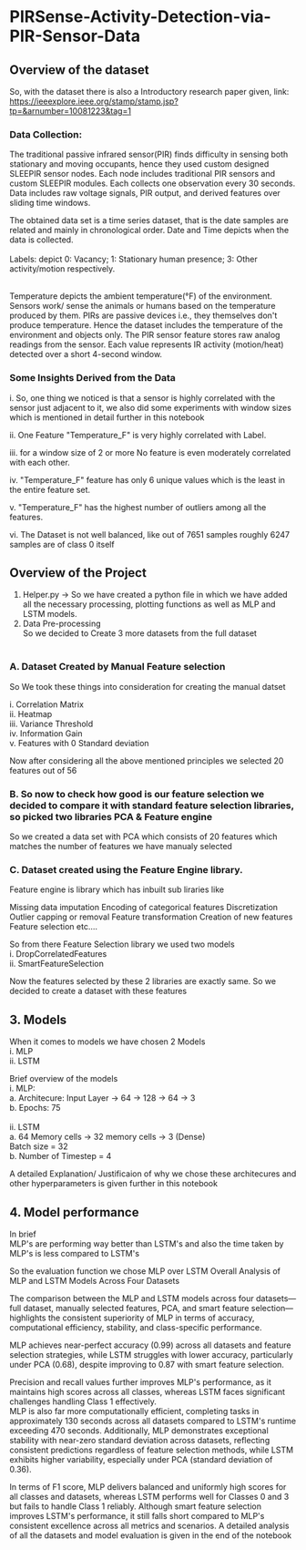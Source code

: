 # PIRSense-Activity-Detection-via-PIR-Sensor-Data

## Overview of the dataset
So, with the dataset there is also a Introductory research paper given, link: https://ieeexplore.ieee.org/stamp/stamp.jsp?tp=&arnumber=10081223&tag=1

### Data Collection:
The traditional passive infrared sensor(PIR) finds difficulty in sensing both stationary and moving occupants, hence they used custom designed SLEEPIR sensor nodes. Each node includes traditional PIR sensors and custom SLEEPIR modules. Each collects one observation every 30 seconds. Data includes raw voltage signals, PIR output, and derived features over sliding time windows.  


The obtained data set is a time series dataset, that is the date samples are related and mainly in chronological order. Date and Time depicts when the data is collected. <br> <br>
Labels: depict 0: Vacancy; 1: Stationary human presence; 3: Other activity/motion respectively.<br> <br> 

Temperature depicts the ambient temperature(°F) of the environment. Sensors work/ sense the animals or humans based on the temperature produced by them. PIRs are passive devices i.e., they themselves don't produce temperature. Hence the dataset includes the temperature of the environment and objects only. The PIR sensor feature stores raw analog readings from the sensor. Each value represents IR activity (motion/heat) detected over a short 4-second window.


### Some Insights Derived from the Data
i. So, one thing we noticed is that a sensor is highly correlated with the sensor just adjacent to it, we also did some experiments with window sizes which is mentioned in detail further in this notebook <br>

ii. One Feature "Temperature_F" is very highly correlated with Label. <br>

iii. for a window size of 2 or more No feature is even moderately correlated with each other. <br>

iv. "Temperature_F" feature has only 6 unique values which is the least in the entire feature set. <br>

v. "Temperature_F" has the highest number of outliers among all the features. <br>

vi. The Dataset is not well balanced, like out of 7651 samples roughly 6247 samples are of class 0 itself

## Overview of the Project
1. Helper.py -> So we have created a python file in which we have added all the necessary processing, plotting functions as well as MLP and LSTM models.
2. Data Pre-processing <br>
So we decided to Create 3 more datasets from the full dataset <br> <br>

### A. Dataset Created by Manual Feature selection <br>
So We took these things into consideration for creating the manual datset <br>

i. Correlation Matrix <br>
ii. Heatmap <br>
iii. Variance Threshold <br>
iv. Information Gain <br>
v. Features with 0 Standard deviation <br>

Now after considering all the above mentioned principles we selected 20 features out of 56
### B. So now to check how good is our feature selection we decided to compare it with standard feature selection libraries, so picked two libraries PCA & Feature engine

So we created a data set with PCA which consists of 20 features which matches the number of features we have manualy selected

### C. Dataset created using the Feature Engine library. <br>
Feature engine is library which has inbuilt sub liraries like 

Missing data imputation
Encoding of categorical features
Discretization
Outlier capping or removal
Feature transformation
Creation of new features
Feature selection etc....

So from there Feature Selection library we used two models <br>
i. DropCorrelatedFeatures <br>
ii. SmartFeatureSelection <br>

Now the features selected by these 2 libraries are exactly same.
So we decided to create a dataset with these features

## 3. Models
When it comes to models we have chosen 2 Models <br>
i. MLP <br>
ii. LSTM <br>

Brief overview of the models <br>
i. MLP: <br>
    a. Architecure: Input Layer -> 64 -> 128 -> 64 -> 3 <br>
    b. Epochs: 75 <br> <br>
ii. LSTM<br>
    a. 64 Memory cells  -> 32 memory cells -> 3 (Dense) <br>
Batch size = 32 <br>
    b. Number of Timestep = 4 <br>

A detailed Explanation/ Justificaion of why we chose these architecures and other hyperparameters is given further in this notebook

## 4. Model performance
In brief <br>
MLP's are performing way better than LSTM's and also the time taken by MLP's is less compared to LSTM's <br>

So the evaluation function we chose MLP over LSTM 
Overall Analysis of MLP and LSTM Models Across Four Datasets <br>

The comparison between the MLP and LSTM models across four datasets—full dataset, manually selected features, PCA, and smart feature selection—highlights the consistent superiority of MLP in terms of accuracy, computational efficiency, stability, and class-specific performance. <br>

MLP achieves near-perfect accuracy (0.99) across all datasets and feature selection strategies, while LSTM struggles with lower accuracy, particularly under PCA (0.68), despite improving to 0.87 with smart feature selection. <br>

Precision and recall values further improves MLP's performance, as it maintains high scores across all classes, whereas LSTM faces significant challenges handling Class 1 effectively. <br> 
MLP is also far more computationally efficient, completing tasks in approximately 130 seconds across all datasets compared to LSTM's runtime exceeding 470 seconds. Additionally, MLP demonstrates exceptional stability with near-zero standard deviation across datasets, reflecting consistent predictions regardless of feature selection methods, while LSTM exhibits higher variability, especially under PCA (standard deviation of 0.36). <br>

In terms of F1 score, MLP delivers balanced and uniformly high scores for all classes and datasets, whereas LSTM performs well for Classes 0 and 3 but fails to handle Class 1 reliably. Although smart feature selection improves LSTM's performance, it still falls short compared to MLP's consistent excellence across all metrics and scenarios.
A detailed analysis of all the datasets and model evaluation is given in the end of the notebook
